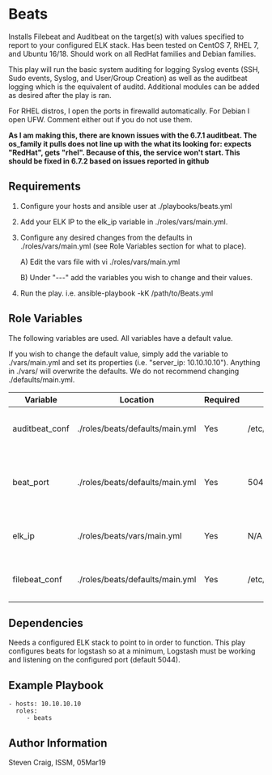 Beats
=========

Installs Filebeat and Auditbeat on the target(s) with values specified to report to your configured ELK stack. Has been tested on CentOS 7, RHEL 7, and Ubuntu 16/18. Should work on all RedHat families and Debian families.

This play will run the basic system auditing for logging Syslog events (SSH, Sudo events, Syslog, and User/Group Creation) as well as the auditbeat logging which is the equivalent of auditd. Additional modules can be added as desired after the play is ran.

For RHEL distros, I open the ports in firewalld automatically. For Debian I open UFW. Comment either out if you do not use them.

**As I am making this, there are known issues with the 6.7.1 auditbeat. The os_family it pulls does not line up with the what its looking for: expects "RedHat", gets "rhel". Because of this, the service won't start. This should be fixed in 6.7.2 based on issues reported in github**

Requirements
------------

1) Configure your hosts and ansible user at ./playbooks/beats.yml
2) Add your ELK IP to the elk_ip variable in ./roles/vars/main.yml.
2) Configure any desired changes from the defaults in ./roles/vars/main.yml (see Role Variables section for what to place).

    A) Edit the vars file with vi ./roles/vars/main.yml

    B) Under "---" add the variables you wish to change and their values.

3) Run the play. i.e. ansible-playbook -kK /path/to/Beats.yml

Role Variables
--------------

The following variables are used. All variables have a default value.

If you wish to change the default value, simply add the variable to ./vars/main.yml and set its properties (i.e. "server_ip: 10.10.10.10"). Anything in ./vars/ will overwrite the defaults. We do not recommend changing ./defaults/main.yml.

| Variable  | Location | Required | Default | Description
| ------------- | ------------- | ------------- | ------------- | ------------- |
| auditbeat_conf | ./roles/beats/defaults/main.yml | Yes | /etc/auditbeat/auditbeat.yml | Path to the auditbeat configuration file |
| beat_port | ./roles/beats/defaults/main.yml | Yes | 5044 | Configures the port for logstash is listening on to point beats at |
| elk_ip | ./roles/beats/vars/main.yml | Yes | N/A | Configures beats to point to ELK Stack |
| filebeat_conf | ./roles/beats/defaults/main.yml | Yes | /etc/filebeat/filebeat.yml | Path to the filebeat configuration file |

Dependencies
------------

Needs a configured ELK stack to point to in order to function. This play configures beats for logstash so at a minimum, Logstash must be working and listening on the configured port (default 5044).

Example Playbook
----------------

    - hosts: 10.10.10.10
      roles:
         - beats

Author Information
------------------

Steven Craig, ISSM, 05Mar19

